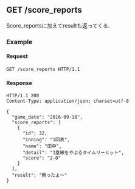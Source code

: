 ## GET /score_reports
Score_reportsに加えてresultも返ってくる.

### Example

#### Request
```
GET /score_reports HTTP/1.1

```

#### Response
```
HTTP/1.1 200
Content-Type: application/json; charset=utf-8

{
  "game_date": "2016-09-18",
  "score_reports": [
    {
      "id": 32,
      "inning": "1回表",
      "name": "田中",
      "detail": "3塁線をやぶるタイムリーヒット",
      "score": "2-0"
    }
  ],
  "result": "勝ったよ〜"
}
```
